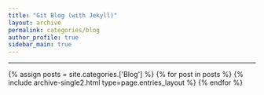 ```yaml
---
title: "Git Blog (with Jekyll)"
layout: archive
permalink: categories/blog
author_profile: true
sidebar_main: true
---
```


<!-- 공백이 포함되어 있는 카테고리 이름의 경우 site.categories['a b c'] 이런식으로! -->

***

{% assign posts = site.categories.['Blog'] %}
{% for post in posts %} {% include archive-single2.html type=page.entries_layout %} {% endfor %}
